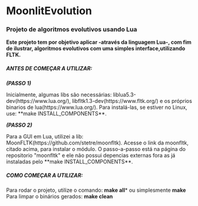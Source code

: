 <h1>MoonlitEvolution</h1>
<h3>Projeto de algoritmos evolutivos usando Lua</h3>

**Este projeto tem por objetivo aplicar -através da linguagem Lua-, com fim de ilustrar, algoritmos evolutivos com uma simples interface,utilizando FLTK.**

<h5>ANTES DE COMEÇAR A UTILIZAR:</h5>

<p><em><strong>(PASSO 1)</strong></em></p>
Inicialmente, algumas libs são necessárias: liblua5.3-dev(https://www.lua.org/), libfltk1.3-dev(https://www.fltk.org/) e os próprios binarios de lua(https://www.lua.org/). Para instalá-las, se estiver no Linux, use: **make INSTALL_COMPONENTS**. 
</br>
<p><em><strong>(PASSO 2)</strong></em></p>
Para a GUI em Lua, utilizei a lib: MoonFLTK(https://github.com/stetre/moonfltk). Acesse o link da moonfltk, citado acima, para instalar o módulo. O passo-a-passo está na página do repositorio "moonfltk" e ele não possui depencias externas fora as já instaladas pelo **make INSTALL_COMPONENTS**.


<h5>COMO COMEÇAR A UTILIZAR:</h5>

Para rodar o projeto, utilize o comando: **make all*** ou simplesmente **make**
Para limpar o binários gerados: **make clean**
